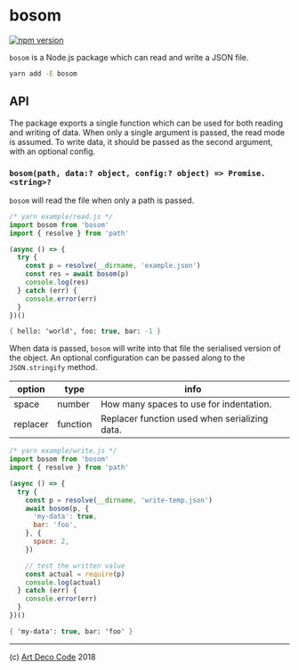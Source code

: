# bosom

[![npm version](https://badge.fury.io/js/bosom.svg)](https://badge.fury.io/js/bosom)

`bosom` is a Node.js package which can read and write a JSON file.

```sh
yarn add -E bosom
```

## API

The package exports a single function which can be used for both reading and writing of data. When only a single argument is passed, the read mode is assumed. To write data, it should be passed as the second argument, with an optional config.

### `bosom(path, data:? object, config:? object) => Promise.<string>?`

`bosom` will read the file when only a path is passed.

```js
/* yarn example/read.js */
import bosom from 'bosom'
import { resolve } from 'path'

(async () => {
  try {
    const p = resolve(__dirname, 'example.json')
    const res = await bosom(p)
    console.log(res)
  } catch (err) {
    console.error(err)
  }
})()
```

```fs
{ hello: 'world', foo: true, bar: -1 }
```

When data is passed, `bosom` will write into that file the serialised version of the object. An optional configuration can be passed along to the `JSON.stringify` method.

| option   | type     | info                                          |
|----------|----------|-----------------------------------------------|
| space    | number   | How many spaces to use for indentation.       |
| replacer | function | Replacer function used when serializing data. |

```js
/* yarn example/write.js */
import bosom from 'bosom'
import { resolve } from 'path'

(async () => {
  try {
    const p = resolve(__dirname, 'write-temp.json')
    await bosom(p, {
      'my-data': true,
      bar: 'foo',
    }, {
      space: 2,
    })

    // test the written value
    const actual = require(p)
    console.log(actual)
  } catch (err) {
    console.error(err)
  }
})()
```

```fs
{ 'my-data': true, bar: 'foo' }
```

---

(c) [Art Deco Code][1] 2018

[1]: https://artdeco.bz
